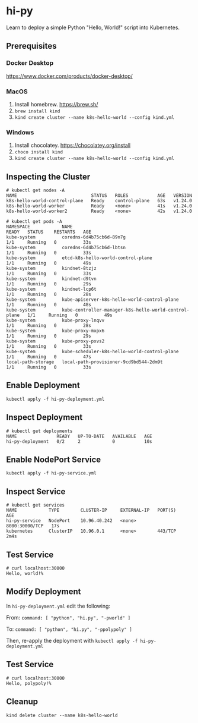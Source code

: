 # hi-py

Learn to deploy a simple Python "Hello, World!" script into Kubernetes.

## Prerequisites

### Docker Desktop

https://www.docker.com/products/docker-desktop/

### MacOS

1. Install homebrew. https://brew.sh/
1. `brew install kind`
1. `kind create cluster --name k8s-hello-world --config kind.yml`

### Windows

1. Install chocolatey. https://chocolatey.org/install
1. `choco install kind`
1. `kind create cluster --name k8s-hello-world --config kind.yml`

## Inspecting the Cluster

```
# kubectl get nodes -A
NAME                            STATUS   ROLES           AGE   VERSION
k8s-hello-world-control-plane   Ready    control-plane   63s   v1.24.0
k8s-hello-world-worker          Ready    <none>          41s   v1.24.0
k8s-hello-world-worker2         Ready    <none>          42s   v1.24.0
```

```
# kubectl get pods -A
NAMESPACE            NAME                                                    READY   STATUS    RESTARTS   AGE
kube-system          coredns-6d4b75cb6d-89n7g                                1/1     Running   0          33s
kube-system          coredns-6d4b75cb6d-lbtsn                                1/1     Running   0          33s
kube-system          etcd-k8s-hello-world-control-plane                      1/1     Running   0          49s
kube-system          kindnet-8tzjz                                           1/1     Running   0          33s
kube-system          kindnet-d9tvn                                           1/1     Running   0          29s
kube-system          kindnet-lcp6t                                           1/1     Running   0          28s
kube-system          kube-apiserver-k8s-hello-world-control-plane            1/1     Running   0          48s
kube-system          kube-controller-manager-k8s-hello-world-control-plane   1/1     Running   0          49s
kube-system          kube-proxy-lnqvv                                        1/1     Running   0          28s
kube-system          kube-proxy-mxpx6                                        1/1     Running   0          29s
kube-system          kube-proxy-pxvs2                                        1/1     Running   0          33s
kube-system          kube-scheduler-k8s-hello-world-control-plane            1/1     Running   0          47s
local-path-storage   local-path-provisioner-9cd9bd544-2dm9t                  1/1     Running   0          33s
```

## Enable Deployment

`kubectl apply -f hi-py-deployment.yml`

## Inspect Deployment

```
# kubectl get deployments
NAME               READY   UP-TO-DATE   AVAILABLE   AGE
hi-py-deployment   0/2     2            0           10s
```

## Enable NodePort Service

```
kubectl apply -f hi-py-service.yml
```

## Inspect Service

```
# kubectl get services
NAME            TYPE        CLUSTER-IP     EXTERNAL-IP   PORT(S)          AGE
hi-py-service   NodePort    10.96.40.242   <none>        8080:30000/TCP   17s
kubernetes      ClusterIP   10.96.0.1      <none>        443/TCP          2m4s
```

## Test Service

```
# curl localhost:30000
Hello, world!%
```

## Modify Deployment

In `hi-py-deployment.yml` edit the following:

From: `command: [ "python", "hi.py", "-pworld" ]`

To: `command: [ "python", "hi.py", "-ppolypoly" ]`

Then, re-apply the deployment with `kubectl apply -f hi-py-deployment.yml`

## Test Service

```
# curl localhost:30000
Hello, polypoly!%
```

## Cleanup

`kind delete cluster --name k8s-hello-world`
